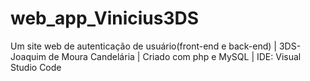 # web_app_Vinicius3DS
Um site web de autenticação de usuário(front-end e back-end) | 3DS-Joaquim de Moura Candelária | Criado com php e MySQL | IDE: Visual Studio Code
